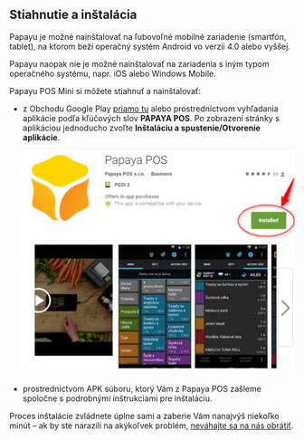 ## Stiahnutie a inštalácia

Papayu je možné nainštalovať na ľubovoľné mobilné zariadenie \(smartfón, tablet\), na ktorom beží operačný systém Android vo verzii 4.0 alebo vyššej.

Papayu naopak nie je možné nainštalovať na zariadenia s iným typom operačného systému, napr. iOS alebo Windows Mobile.

Papayu POS Mini si môžete stiahnuť a nainštalovať:

* z Obchodu Google Play [priamo tu](https://play.google.com/store/apps/details?id=qnd.papaya.pos) alebo prostredníctvom vyhľadania aplikácie podľa kľúčových slov **PAPAYA POS**. Po zobrazení stránky s aplikáciou jednoducho zvoľte **Inštaláciu a spustenie\/Otvorenie aplikácie**.

  ![](/assets/Picture1.png)

* prostredníctvom APK súboru, ktorý Vám z Papaya POS zašleme spoločne s podrobnými inštrukciami pre inštaláciu.


Proces inštalácie zvládnete úplne sami a zaberie Vám nanajvýš niekoľko minút – ak by ste narazili na akýkoľvek problém, [neváhajte sa na nás obrátiť](#Centra).

